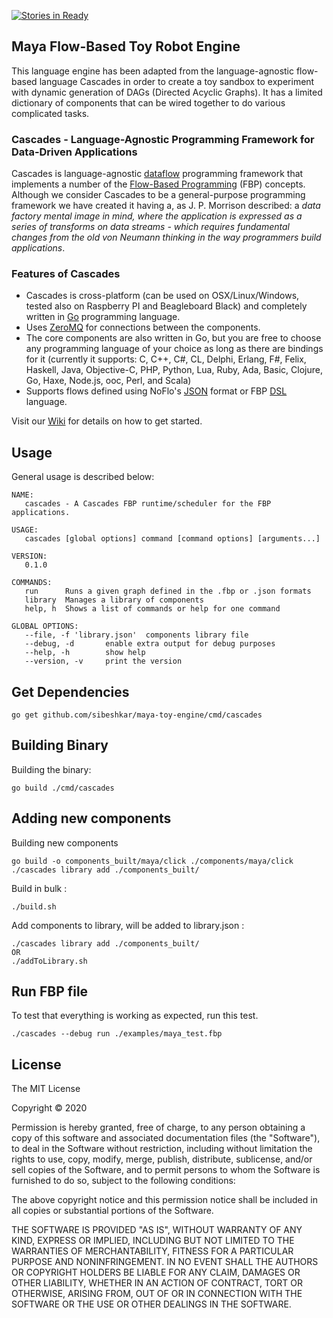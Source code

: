 [![Stories in Ready](https://badge.waffle.io/cascades-fbp/cascades.png?label=ready&title=Ready)](https://waffle.io/cascades-fbp/cascades)

## Maya Flow-Based Toy Robot Engine

This language engine has been adapted from the language-agnostic flow-based language Cascades in order to create a toy sandbox to experiment with dynamic generation of DAGs (Directed Acyclic Graphs). It has a limited dictionary of components that can be wired together to do various complicated tasks. 

### Cascades - Language-Agnostic Programming Framework for Data-Driven Applications

Cascades is language-agnostic [dataflow](http://en.wikipedia.org/wiki/Dataflow_programming) programming framework that implements a number of the [Flow-Based Programming](http://en.wikipedia.org/wiki/Flow-based_programming) (FBP) concepts. Although we consider Cascades to be a general-purpose programming framework we have created it having a, as J. P. Morrison described: a *data factory mental image in mind, where the application is expressed as a series of transforms on data streams - which requires fundamental changes from the old von Neumann thinking in the way programmers build applications*.

### Features of Cascades

 * Cascades is cross-platform (can be used on OSX/Linux/Windows, tested also on Raspberry PI and Beagleboard Black) and completely written in [Go](http://golang.org/) programming language. 
 * Uses [ZeroMQ](http://zeromq.org) for connections between the components.
 * The core components are also written in Go, but you are free to choose any programming language of your choice as long as there are bindings for it (currently it supports: C, C++, C#, CL, Delphi, Erlang, F#, Felix, Haskell, Java, Objective-C, PHP, Python, Lua, Ruby, Ada, Basic, Clojure, Go, Haxe, Node.js, ooc, Perl, and Scala)
 * Supports flows defined using NoFlo's [JSON](http://noflojs.org/documentation/json/) format or FBP [DSL](http://noflojs.org/documentation/fbp/) language.

Visit our [Wiki](https://github.com/sibeshkar/maya-toy-engine/wiki) for details on how to get started.

## Usage

General usage is described below:

```
NAME:
   cascades - A Cascades FBP runtime/scheduler for the FBP applications.

USAGE:
   cascades [global options] command [command options] [arguments...]

VERSION:
   0.1.0

COMMANDS:
   run      Runs a given graph defined in the .fbp or .json formats
   library  Manages a library of components
   help, h  Shows a list of commands or help for one command

GLOBAL OPTIONS:
   --file, -f 'library.json'  components library file
   --debug, -d       enable extra output for debug purposes
   --help, -h        show help
   --version, -v     print the version
```

## Get Dependencies 
```
go get github.com/sibeshkar/maya-toy-engine/cmd/cascades

```

## Building Binary

Building the binary: 
```
go build ./cmd/cascades

```

## Adding new components

Building new components
```
go build -o components_built/maya/click ./components/maya/click
./cascades library add ./components_built/
```
Build in bulk : 
```
./build.sh
```

Add components to library, will be added to library.json : 
```
./cascades library add ./components_built/
OR 
./addToLibrary.sh
```

## Run FBP file

To test that everything is working as expected, run this test.

```
./cascades --debug run ./examples/maya_test.fbp
```

## License

The MIT License

Copyright &copy; 2020

Permission is hereby granted, free of charge, to any person obtaining a copy of this software and associated documentation files (the "Software"), to deal in the Software without restriction, including without limitation the rights to use, copy, modify, merge, publish, distribute, sublicense, and/or sell copies of the Software, and to permit persons to whom the Software is furnished to do so, subject to the following conditions:

The above copyright notice and this permission notice shall be included in all copies or substantial portions of the Software.

THE SOFTWARE IS PROVIDED "AS IS", WITHOUT WARRANTY OF ANY KIND, EXPRESS OR IMPLIED, INCLUDING BUT NOT LIMITED TO THE WARRANTIES OF MERCHANTABILITY, FITNESS FOR A PARTICULAR PURPOSE AND NONINFRINGEMENT. IN NO EVENT SHALL THE AUTHORS OR COPYRIGHT HOLDERS BE LIABLE FOR ANY CLAIM, DAMAGES OR OTHER LIABILITY, WHETHER IN AN ACTION OF CONTRACT, TORT OR OTHERWISE, ARISING FROM, OUT OF OR IN CONNECTION WITH THE SOFTWARE OR THE USE OR OTHER DEALINGS IN THE SOFTWARE.

